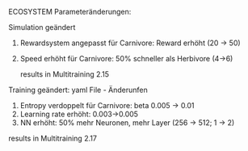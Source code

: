 ECOSYSTEM Parameteränderungen: 

Simulation geändert
1. Rewardsystem angepasst für Carnivore: Reward erhöht (20 -> 50)
2. Speed erhöht für Carnivore: 50% schneller als Herbivore (4->6)
   
   results in Multitraining 2.15

Training geändert:
yaml File - Änderunfen
1. Entropy verdoppelt für Carnivore: beta 0.005 -> 0.01
2. Learning rate erhöht: 0.003->0.005
3. NN erhöht: 50% mehr Neuronen, mehr Layer (256 -> 512; 1 -> 2)

  results in Multitraining 2.17
